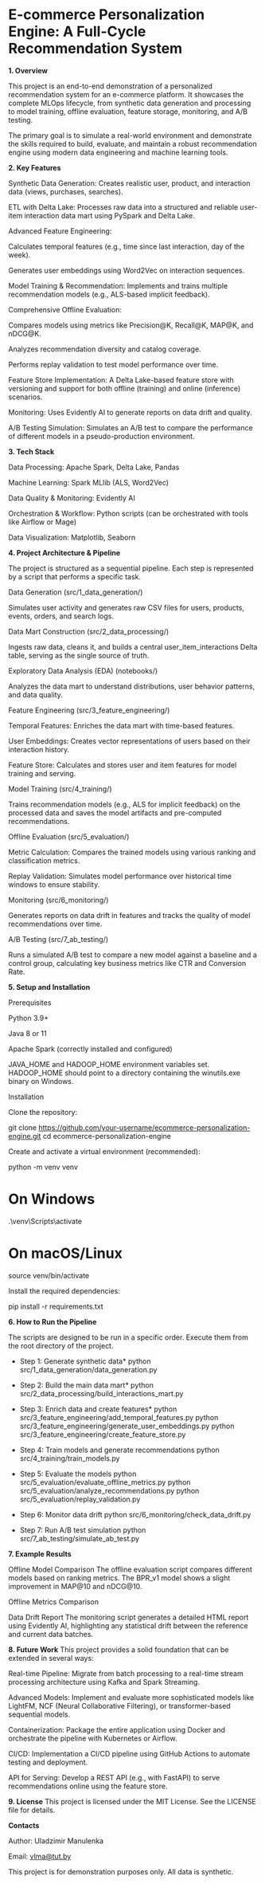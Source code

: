 # E-commerce Personalization Engine: A Full-Cycle Recommendation System


**1. Overview**

This project is an end-to-end demonstration of a personalized recommendation system for an e-commerce platform. It showcases the complete MLOps lifecycle, from synthetic data generation and processing to model training, offline evaluation, feature storage, monitoring, and A/B testing.

The primary goal is to simulate a real-world environment and demonstrate the skills required to build, evaluate, and maintain a robust recommendation engine using modern data engineering and machine learning tools.

**2. Key Features**

Synthetic Data Generation: Creates realistic user, product, and interaction data (views, purchases, searches).

ETL with Delta Lake: Processes raw data into a structured and reliable user-item interaction data mart using PySpark and Delta Lake.

Advanced Feature Engineering:

Calculates temporal features (e.g., time since last interaction, day of the week).

Generates user embeddings using Word2Vec on interaction sequences.


Model Training & Recommendation: Implements and trains multiple recommendation models (e.g., ALS-based implicit feedback).

Comprehensive Offline Evaluation:

Compares models using metrics like Precision@K, Recall@K, MAP@K, and nDCG@K.

Analyzes recommendation diversity and catalog coverage.

Performs replay validation to test model performance over time.



Feature Store Implementation: A Delta Lake-based feature store with versioning and support for both offline (training) and online (inference) scenarios.

Monitoring: Uses Evidently AI to generate reports on data drift and quality.

A/B Testing Simulation: Simulates an A/B test to compare the performance of different models in a pseudo-production environment.


**3. Tech Stack**

Data Processing: Apache Spark, Delta Lake, Pandas

Machine Learning: Spark MLlib (ALS, Word2Vec)

Data Quality & Monitoring: Evidently AI

Orchestration & Workflow: Python scripts (can be orchestrated with tools like Airflow or Mage)

Data Visualization: Matplotlib, Seaborn


**4. Project Architecture & Pipeline**

The project is structured as a sequential pipeline. Each step is represented by a script that performs a specific task.



Data Generation (src/1_data_generation/)

Simulates user activity and generates raw CSV files for users, products, events, orders, and search logs.




Data Mart Construction (src/2_data_processing/)

Ingests raw data, cleans it, and builds a central user_item_interactions Delta table, serving as the single source of truth.




Exploratory Data Analysis (EDA) (notebooks/)

Analyzes the data mart to understand distributions, user behavior patterns, and data quality.




Feature Engineering (src/3_feature_engineering/)



Temporal Features: Enriches the data mart with time-based features.

User Embeddings: Creates vector representations of users based on their interaction history.

Feature Store: Calculates and stores user and item features for model training and serving.




Model Training (src/4_training/)

Trains recommendation models (e.g., ALS for implicit feedback) on the processed data and saves the model artifacts and pre-computed recommendations.




Offline Evaluation (src/5_evaluation/)



Metric Calculation: Compares the trained models using various ranking and classification metrics.

Replay Validation: Simulates model performance over historical time windows to ensure stability.




Monitoring (src/6_monitoring/)

Generates reports on data drift in features and tracks the quality of model recommendations over time.




A/B Testing (src/7_ab_testing/)

Runs a simulated A/B test to compare a new model against a baseline and a control group, calculating key business metrics like CTR and Conversion Rate.



**5. Setup and Installation**

Prerequisites

Python 3.9+

Java 8 or 11

Apache Spark (correctly installed and configured)

JAVA_HOME and HADOOP_HOME environment variables set. HADOOP_HOME should point to a directory containing the winutils.exe binary on Windows.

Installation


Clone the repository:


git clone https://github.com/your-username/ecommerce-personalization-engine.git
cd ecommerce-personalization-engine




Create and activate a virtual environment (recommended):


python -m venv venv
# On Windows
.\venv\Scripts\activate
# On macOS/Linux
source venv/bin/activate




Install the required dependencies:


pip install -r requirements.txt



**6. How to Run the Pipeline**

The scripts are designed to be run in a specific order. Execute them from the root directory of the project.

* Step 1: Generate synthetic data*
python src/1_data_generation/data_generation.py

* Step 2: Build the main data mart*
python src/2_data_processing/build_interactions_mart.py

* Step 3: Enrich data and create features*
python src/3_feature_engineering/add_temporal_features.py
python src/3_feature_engineering/generate_user_embeddings.py
python src/3_feature_engineering/create_feature_store.py

* Step 4: Train models and generate recommendations
python src/4_training/train_models.py

* Step 5: Evaluate the models
python src/5_evaluation/evaluate_offline_metrics.py
python src/5_evaluation/analyze_recommendations.py
python src/5_evaluation/replay_validation.py

* Step 6: Monitor data drift
python src/6_monitoring/check_data_drift.py

* Step 7: Run A/B test simulation
python src/7_ab_testing/simulate_ab_test.py

**7. Example Results**

Offline Model Comparison
The offline evaluation script compares different models based on ranking metrics. The BPR_v1 model shows a slight improvement in MAP@10 and nDCG@10.

Offline Metrics Comparison

Data Drift Report
The monitoring script generates a detailed HTML report using Evidently AI, highlighting any statistical drift between the reference and current data batches.

**8. Future Work**
This project provides a solid foundation that can be extended in several ways:


Real-time Pipeline: Migrate from batch processing to a real-time stream processing architecture using Kafka and Spark Streaming.

Advanced Models: Implement and evaluate more sophisticated models like LightFM, NCF (Neural Collaborative Filtering), or transformer-based sequential models.

Containerization: Package the entire application using Docker and orchestrate the pipeline with Kubernetes or Airflow.

CI/CD: Implementation a CI/CD pipeline using GitHub Actions to automate testing and deployment.

API for Serving: Develop a REST API (e.g., with FastAPI) to serve recommendations online using the feature store.

**9. License**
This project is licensed under the MIT License. See the LICENSE file for details.



**Contacts**

Author: Uladzimir Manulenka

Email: vlma@tut.by

This project is for demonstration purposes only. All data is synthetic.